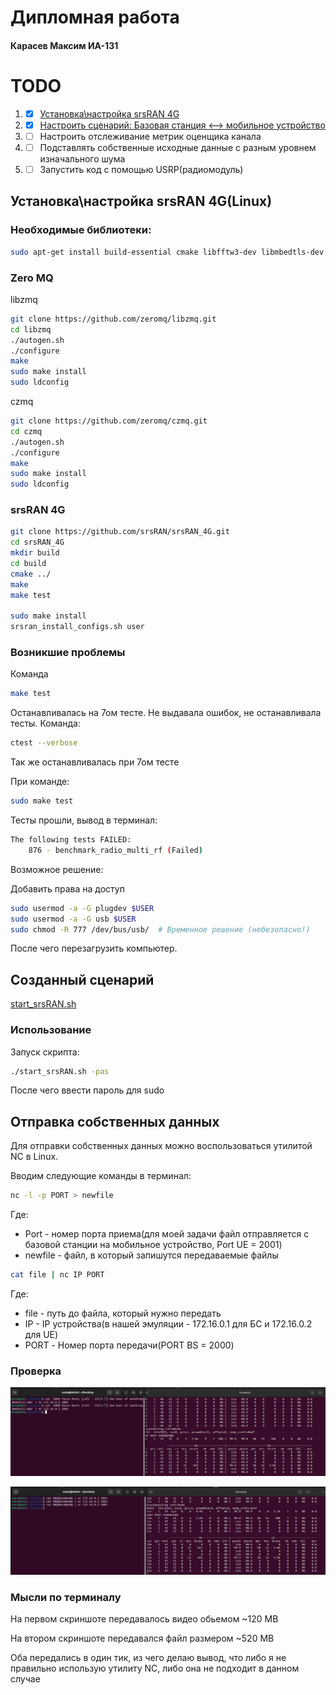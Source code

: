 # Дипломная работа
#### Карасев Максим ИА-131

# TODO

1. -[x] [Установка\настройка srsRAN 4G](#установканастройка-srsran-4glinux)
2. -[x] [Настроить сценарий: Базовая станция <--> мобильное устройство](#созданный-сценарий)
3. -[ ] Настроить отслеживание метрик оценщика канала
4. -[ ] Подставлять собственные исходные данные с разным уровнем изначального шума
5. -[ ] Запустить код с помощью USRP(радиомодуль)

## Установка\настройка srsRAN 4G(Linux)

### Необходимые библиотеки:
```Bash
sudo apt-get install build-essential cmake libfftw3-dev libmbedtls-dev libboost-program-options-dev libconfig++-dev libsctp-dev
```

### Zero MQ

libzmq

```Bash
git clone https://github.com/zeromq/libzmq.git
cd libzmq
./autogen.sh
./configure
make
sudo make install
sudo ldconfig
```

czmq

```Bash
git clone https://github.com/zeromq/czmq.git
cd czmq
./autogen.sh
./configure
make
sudo make install
sudo ldconfig
```

### srsRAN 4G
```Bash
git clone https://github.com/srsRAN/srsRAN_4G.git
cd srsRAN_4G
mkdir build
cd build
cmake ../
make
make test

sudo make install
srsran_install_configs.sh user
```


### Возникшие проблемы
Команда
```Bash
make test
```

Останавливалась на 7ом тесте. Не выдавала ошибок, не останавливала тесты. Команда:
```Bash
ctest --verbose
```
Так же останавливалась при 7ом тесте

При команде:
```Bash
sudo make test
```
Тесты прошли, вывод в терминал:

```Bash
The following tests FAILED:
	876 - benchmark_radio_multi_rf (Failed)
```

Возможное решение:

Добавить права на доступ
```Bash
sudo usermod -a -G plugdev $USER
sudo usermod -a -G usb $USER
sudo chmod -R 777 /dev/bus/usb/  # Временное решение (небезопасно!)
```

После чего перезагрузить компьютер.


## Созданный сценарий

[start_srsRAN.sh](/start_srsRAN.sh)

### Использование

Запуск скрипта:

```Bash
./start_srsRAN.sh -pas
```
После чего ввести пароль для sudo


## Отправка собственных данных

Для отправки собственных данных можно воспользоваться утилитой NC в Linux.

Вводим следующие команды в терминал:

```Bash
nc -l -p PORT > newfile
```

Где:

- Port - номер порта приема(для моей задачи файл отправляется с базовой станции на мобильное устройство, Port UE = 2001)
- newfile - файл, в который запишутся передаваемые файлы

```Bash
cat file | nc IP PORT
```

Где:

- file - путь до файла, который нужно передать
- IP - IP устройства(в нашей эмуляции - 172.16.0.1 для БС и 172.16.0.2 для UE)
- PORT - Номер порта передачи(PORT BS = 2000)

### Проверка

![image](/third_party/NC_CAT_2001.jpg)

![image](/third_party/NC_CAT_500MB.png)

### Мысли по терминалу

На первом скриншоте передавалось видео обьемом ~120 MB

На втором скриншоте передавался файл размером ~520 MB

Оба передались в один тик, из чего делаю вывод, что либо я не правильно использую утилиту NC, либо она не подходит в данном случае